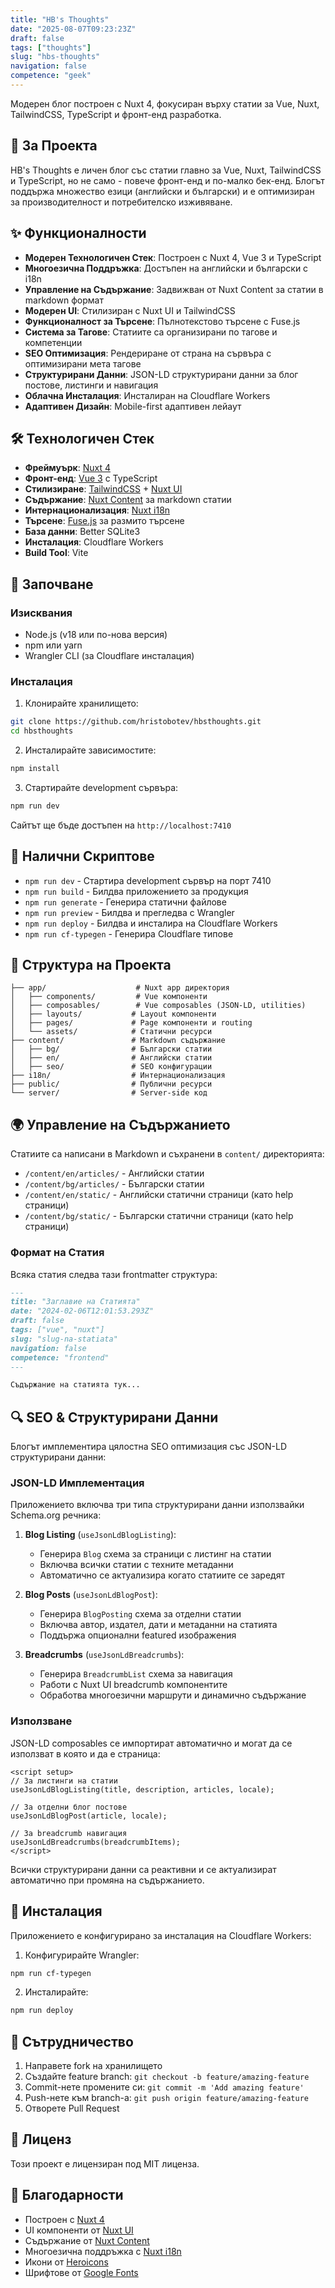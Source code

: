 ```yaml
---
title: "HB's Thoughts"
date: "2025-08-07T09:23:23Z"
draft: false
tags: ["thoughts"]
slug: "hbs-thoughts"
navigation: false
competence: "geek"
---
```


Модерен блог построен с Nuxt 4, фокусиран върху статии за Vue, Nuxt, TailwindCSS, TypeScript и фронт-енд разработка.

<!--more-->

## 📖 За Проекта

HB's Thoughts е личен блог със статии главно за Vue, Nuxt, TailwindCSS и TypeScript, но не само - повече фронт-енд и по-малко бек-енд. Блогът поддържа множество езици (английски и български) и е оптимизиран за производителност и потребителско изживяване.

## ✨ Функционалности

- **Модерен Технологичен Стек**: Построен с Nuxt 4, Vue 3 и TypeScript
- **Многоезична Поддръжка**: Достъпен на английски и български с i18n
- **Управление на Съдържание**: Задвижван от Nuxt Content за статии в markdown формат
- **Модерен UI**: Стилизиран с Nuxt UI и TailwindCSS
- **Функционалност за Търсене**: Пълнотекстово търсене с Fuse.js
- **Система за Тагове**: Статиите са организирани по тагове и компетенции
- **SEO Оптимизация**: Рендериране от страна на сървъра с оптимизирани мета тагове
- **Структурирани Данни**: JSON-LD структурирани данни за блог постове, листинги и навигация
- **Облачна Инсталация**: Инсталиран на Cloudflare Workers
- **Адаптивен Дизайн**: Mobile-first адаптивен лейаут

## 🛠 Технологичен Стек

- **Фреймуърк**: [Nuxt 4](https://nuxt.com/)
- **Фронт-енд**: [Vue 3](https://vuejs.org/) с TypeScript
- **Стилизиране**: [TailwindCSS](https://tailwindcss.com/) + [Nuxt UI](https://ui.nuxt.com/)
- **Съдържание**: [Nuxt Content](https://content.nuxt.com/) за markdown статии
- **Интернационализация**: [Nuxt i18n](https://i18n.nuxtjs.org/)
- **Търсене**: [Fuse.js](https://fusejs.io/) за размито търсене
- **База данни**: Better SQLite3
- **Инсталация**: Cloudflare Workers
- **Build Tool**: Vite

## 🚀 Започване

### Изисквания

- Node.js (v18 или по-нова версия)
- npm или yarn
- Wrangler CLI (за Cloudflare инсталация)

### Инсталация

1. Клонирайте хранилището:
```bash
git clone https://github.com/hristobotev/hbsthoughts.git
cd hbsthoughts
```

2. Инсталирайте зависимостите:
```bash
npm install
```

3. Стартирайте development сървъра:
```bash
npm run dev
```

Сайтът ще бъде достъпен на `http://localhost:7410`

## 📝 Налични Скриптове

- `npm run dev` - Стартира development сървър на порт 7410
- `npm run build` - Билдва приложението за продукция
- `npm run generate` - Генерира статични файлове
- `npm run preview` - Билдва и прегледва с Wrangler
- `npm run deploy` - Билдва и инсталира на Cloudflare Workers
- `npm run cf-typegen` - Генерира Cloudflare типове

## 📁 Структура на Проекта

```
├── app/                    # Nuxt app директория
│   ├── components/         # Vue компоненти
│   ├── composables/        # Vue composables (JSON-LD, utilities)
│   ├── layouts/           # Layout компоненти
│   ├── pages/             # Page компоненти и routing
│   └── assets/            # Статични ресурси
├── content/               # Markdown съдържание
│   ├── bg/                # Български статии
│   ├── en/                # Английски статии
│   ├── seo/               # SEO конфигурации
├── i18n/                  # Интернационализация
├── public/                # Публични ресурси
└── server/                # Server-side код
```

## 🌍 Управление на Съдържанието

Статиите са написани в Markdown и съхранени в `content/` директорията:

- `/content/en/articles/` - Английски статии
- `/content/bg/articles/` - Български статии
- `/content/en/static/` - Английски статични страници (като help страници)
- `/content/bg/static/` - Български статични страници (като help страници)

### Формат на Статия

Всяка статия следва тази frontmatter структура:

```markdown
---
title: "Заглавие на Статията"
date: "2024-02-06T12:01:53.293Z"
draft: false
tags: ["vue", "nuxt"]
slug: "slug-na-statiata"
navigation: false
competence: "frontend"
---

Съдържание на статията тук...
```

## 🔍 SEO & Структурирани Данни

Блогът имплементира цялостна SEO оптимизация със JSON-LD структурирани данни:

### JSON-LD Имплементация

Приложението включва три типа структурирани данни използвайки Schema.org речника:

1. **Blog Listing** (`useJsonLdBlogListing`):
   - Генерира `Blog` схема за страници с листинг на статии
   - Включва всички статии с техните метаданни
   - Автоматично се актуализира когато статиите се заредят

2. **Blog Posts** (`useJsonLdBlogPost`):
   - Генерира `BlogPosting` схема за отделни статии
   - Включва автор, издател, дати и метаданни на статията
   - Поддържа опционални featured изображения

3. **Breadcrumbs** (`useJsonLdBreadcrumbs`):
   - Генерира `BreadcrumbList` схема за навигация
   - Работи с Nuxt UI breadcrumb компонентите
   - Обработва многоезични маршрути и динамично съдържание

### Използване

JSON-LD composables се импортират автоматично и могат да се използват в която и да е страница:

```vue
<script setup>
// За листинги на статии
useJsonLdBlogListing(title, description, articles, locale);

// За отделни блог постове
useJsonLdBlogPost(article, locale);

// За breadcrumb навигация
useJsonLdBreadcrumbs(breadcrumbItems);
</script>
```

Всички структурирани данни са реактивни и се актуализират автоматично при промяна на съдържанието.

## 🚀 Инсталация

Приложението е конфигурирано за инсталация на Cloudflare Workers:

1. Конфигурирайте Wrangler:
```bash
npm run cf-typegen
```

2. Инсталирайте:
```bash
npm run deploy
```

## 🤝 Сътрудничество

1. Направете fork на хранилището
2. Създайте feature branch: `git checkout -b feature/amazing-feature`
3. Commit-нете промените си: `git commit -m 'Add amazing feature'`
4. Push-нете към branch-а: `git push origin feature/amazing-feature`
5. Отворете Pull Request

## 📄 Лиценз

Този проект е лицензиран под MIT лиценза.

## 🙏 Благодарности

- Построен с [Nuxt 4](https://nuxt.com/)
- UI компоненти от [Nuxt UI](https://ui.nuxt.com/)
- Съдържание от [Nuxt Content](https://content.nuxt.com/)
- Многоезична поддръжка с [Nuxt i18n](https://i18n.nuxtjs.org/)
- Икони от [Heroicons](https://heroicons.com/)
- Шрифтове от [Google Fonts](https://fonts.google.com/)
